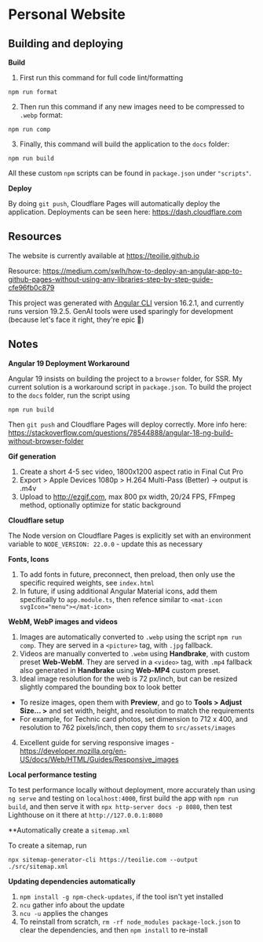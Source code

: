 # Personal Website

## Building and deploying

**Build**

1. First run this command for full code lint/formatting

```
npm run format
```

2. Then run this command if any new images need to be compressed to `.webp` format:

```
npm run comp
```

3. Finally, this command will build the application to the `docs` folder:

```
npm run build
```

All these custom `npm` scripts can be found in `package.json` under `"scripts"`.

**Deploy**

By doing `git push`, Cloudflare Pages will automatically deploy the application. Deployments can be seen here:
https://dash.cloudflare.com


## Resources

The website is currently available at https://teoilie.github.io

Resource: https://medium.com/swlh/how-to-deploy-an-angular-app-to-github-pages-without-using-any-libraries-step-by-step-guide-cfe96fb0c879

This project was generated with [Angular CLI](https://github.com/angular/angular-cli) version 16.2.1, and currently runs version 19.2.5. GenAI tools were used sparingly for development (because let's face it right, they're epic 🚀)


## Notes

**Angular 19 Deployment Workaround**

Angular 19 insists on building the project to a `browser` folder, for SSR. My current solution is a workaround script in `package.json`. To build the project to the `docs` folder, run the script using

```
npm run build
```

Then `git push` and Cloudflare Pages will deploy correctly. More info here: https://stackoverflow.com/questions/78544888/angular-18-ng-build-without-browser-folder

**Gif generation**

1. Create a short 4-5 sec video, 1800x1200 aspect ratio in Final Cut Pro
2. Export > Apple Devices 1080p > H.264 Multi-Pass (Better) -> output is .m4v
3. Upload to http://ezgif.com, max 800 px width, 20/24 FPS, FFmpeg method, optionally optimize for static background

**Cloudflare setup**

The Node version on Cloudflare Pages is explicitly set with an environment variable to `NODE_VERSION: 22.0.0` - update this as necessary

**Fonts, Icons**

1. To add fonts in future, preconnect, then preload, then only use the specific required weights, see `index.html`
2. In future, if using additional Angular Material icons, add them specifically to `app.module.ts`, then refence similar to `<mat-icon svgIcon="menu"></mat-icon>`

**WebM, WebP images and videos**

1. Images are automatically converted to `.webp` using the script `npm run comp`. They are served in a `<picture>` tag, with `.jpg` fallback.
2. Videos are manually converted to `.webm` using **Handbrake**, with custom preset **Web-WebM**. They are served in a `<video>` tag, with `.mp4` fallback also generated in **Handbrake** using **Web-MP4** custom preset.
3. Ideal image resolution for the web is 72 px/inch, but can be resized slightly compared the bounding box to look better
  * To resize images, open them with **Preview**, and go to **Tools > Adjust Size... >** and set width, height, and resolution to match the requirements
  * For example, for Technic card photos, set dimension to 712 x 400, and resolution to 762 pixels/inch, then copy them to `src/assets/images`
4. Excellent guide for serving responsive images - https://developer.mozilla.org/en-US/docs/Web/HTML/Guides/Responsive_images

**Local performance testing**

To test performance locally without deployment, more accurately than using `ng serve` and testing on `localhost:4000`, first build the app with `npm run build`, and then serve it with `npx http-server docs -p 8080`, then test Lighthouse on it there at `http://127.0.0.1:8080`

**Automatically create a `sitemap.xml`

To create a sitemap, run
```
npx sitemap-generator-cli https://teoilie.com --output ./src/sitemap.xml
```

**Updating dependencies automatically**

1. `npm install -g npm-check-updates`, if the tool isn't yet installed
2. `ncu` gather info about the update
3. `ncu -u` applies the changes
4. To reinstall from scratch, `rm -rf node_modules package-lock.json` to clear the dependencies, and then `npm install` to re-install


